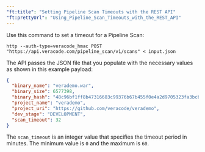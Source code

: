 ```yaml
---
"ft:title": "Setting Pipeline Scan Timeouts with the REST API"
"ft:prettyUrl": "Using_Pipeline_Scan_Timeouts_with_the_REST_API"
---
```

Use this command to set a timeout for a Pipeline Scan:

```shell
http --auth-type=veracode_hmac POST "https://api.veracode.com/pipeline_scan/v1/scans" < input.json           
```

The API passes the JSON file that you populate with the necessary values as shown in this example payload:

```json
{
  "binary_name": "verademo.war",
  "binary_size": 6577398,
  "binary_hash": "48c96bf1ff8b47316683c99376b67b455f0e4a2d9705323fa3bcbe71afe350c7",
  "project_name": "verademo",
  "project_uri": "https://github.com/veracode/verademo", 
  "dev_stage": "DEVELOPMENT",
  "scan_timeout": 32
}
```

The `scan_timeout` is an integer value that specifies the timeout period in minutes. The minimum value is `0` and the maximum is `60`.